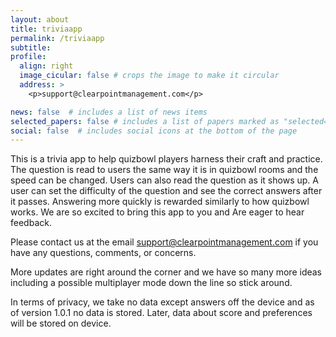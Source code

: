 ```yaml
---
layout: about
title: triviaapp
permalink: /triviaapp
subtitle: 
profile:
  align: right
  image_cicular: false # crops the image to make it circular
  address: >
    <p>support@clearpointmanagement.com</p>

news: false  # includes a list of news items
selected_papers: false # includes a list of papers marked as "selected={true}"
social: false  # includes social icons at the bottom of the page
---
```


This is a trivia app to help quizbowl players harness their craft and practice. The question is read to users the same way it is in quizbowl rooms and the speed can be changed. Users can also read the question as it shows up. A user can set the difficulty of the question and see the correct answers after it passes. Answering more quickly is rewarded similarly to how quizbowl works. We are so excited to bring this app to you and Are eager to hear feedback.

Please contact us at the email support@clearpointmanagement.com if you have any questions, comments, or concerns. 

More updates are right around the corner and we have so many more ideas including a possible multiplayer mode down the line so stick around.


In terms of privacy, we take no data except answers off the device and as of version 1.0.1 no data is stored. Later, data about score and preferences will be stored on device.